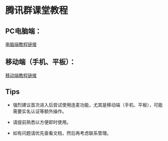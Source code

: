 # 腾讯群课堂教程

## PC电脑端：

[电脑端教程链接](.\pc.md)

## 移动端（手机、平板）：

[移动端教程链接](.%5Cphone.md)

## Tips

- 强烈建议首次进入后尝试使用连麦功能，尤其是移动端（手机、平板），可能需要实名认证等额外操作。

- 请提前熟悉以方便即时使用。

- 如有问题请优先查看文档，然后再考虑联系管理。
